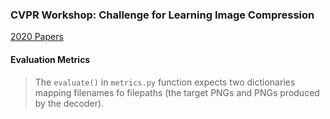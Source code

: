 ### CVPR Workshop: Challenge for Learning Image Compression

[2020 Papers](https://openaccess.thecvf.com/CVPR2020_workshops/CVPR2020_w7)

#### Evaluation Metrics

> The `evaluate()` in `metrics.py` function expects two dictionaries mapping filenames fo filepaths (the target PNGs and PNGs produced by the decoder).

